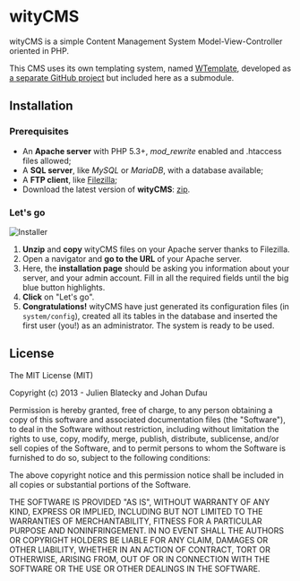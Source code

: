 # wityCMS

wityCMS is a simple Content Management System Model-View-Controller oriented in PHP.

This CMS uses its own templating system, named [WTemplate](https://github.com/Creatiwity/WTemplate), developed as [a separate GitHub project](https://github.com/Creatiwity/WTemplate) but included here as a submodule.

## Installation

### Prerequisites

* An **Apache server** with PHP 5.3+, *mod_rewrite* enabled and .htaccess files allowed;
* A **SQL server**, like *MySQL* or *MariaDB*, with a database available;
* A **FTP client**, like [Filezilla](https://filezilla-project.org/);
* Download the latest version of **wityCMS**: [zip](https://github.com/Creatiwity/wityCMS/archive/0.3.0.zip).

### Let's go

![Installer](https://raw.github.com/Creatiwity/wityCMS/0.4/installer.jpg)

1. **Unzip** and **copy** wityCMS files on your Apache server thanks to Filezilla.
2. Open a navigator and **go to the URL** of your Apache server.
3. Here, the **installation page** should be asking you information about your server, and your admin account. Fill in all the required fields until the big blue button highlights.
4. **Click** on "Let's go".
5. **Congratulations!** wityCMS have just generated its configuration files (in `system/config`), created all its tables in the database and inserted the first user (you!) as an administrator. The system is ready to be used.

## License

The MIT License (MIT)

Copyright (c) 2013 - Julien Blatecky and Johan Dufau

Permission is hereby granted, free of charge, to any person obtaining a copy of
this software and associated documentation files (the "Software"), to deal in
the Software without restriction, including without limitation the rights to
use, copy, modify, merge, publish, distribute, sublicense, and/or sell copies of
the Software, and to permit persons to whom the Software is furnished to do so,
subject to the following conditions:

The above copyright notice and this permission notice shall be included in all
copies or substantial portions of the Software.

THE SOFTWARE IS PROVIDED "AS IS", WITHOUT WARRANTY OF ANY KIND, EXPRESS OR
IMPLIED, INCLUDING BUT NOT LIMITED TO THE WARRANTIES OF MERCHANTABILITY, FITNESS
FOR A PARTICULAR PURPOSE AND NONINFRINGEMENT. IN NO EVENT SHALL THE AUTHORS OR
COPYRIGHT HOLDERS BE LIABLE FOR ANY CLAIM, DAMAGES OR OTHER LIABILITY, WHETHER
IN AN ACTION OF CONTRACT, TORT OR OTHERWISE, ARISING FROM, OUT OF OR IN
CONNECTION WITH THE SOFTWARE OR THE USE OR OTHER DEALINGS IN THE SOFTWARE.
